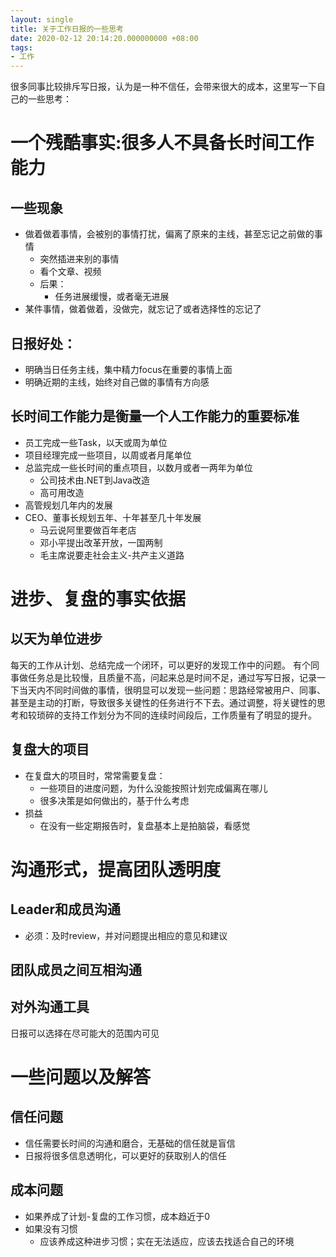 ```yaml
---
layout: single
title: 关于工作日报的一些思考
date: 2020-02-12 20:14:20.000000000 +08:00
tags:
- 工作
---
```


很多同事比较排斥写日报，认为是一种不信任，会带来很大的成本，这里写一下自己的一些思考：

# 一个残酷事实:很多人不具备长时间工作能力

## 一些现象
- 做着做着事情，会被别的事情打扰，偏离了原来的主线，甚至忘记之前做的事情
    - 突然插进来别的事情
    - 看个文章、视频
    - 后果：
        -  任务进展缓慢，或者毫无进展
- 某件事情，做着做着，没做完，就忘记了或者选择性的忘记了

##  日报好处：
-  明确当日任务主线，集中精力focus在重要的事情上面
- 明确近期的主线，始终对自己做的事情有方向感

## 长时间工作能力是衡量一个人工作能力的重要标准
- 员工完成一些Task，以天或周为单位
- 项目经理完成一些项目，以周或者月尾单位
- 总监完成一些长时间的重点项目，以数月或者一两年为单位
    - 公司技术由.NET到Java改造
    - 高可用改造
- 高管规划几年内的发展
- CEO、董事长规划五年、十年甚至几十年发展
    - 马云说阿里要做百年老店
    - 邓小平提出改革开放，一国两制
    - 毛主席说要走社会主义-共产主义道路

# 进步、复盘的事实依据

## 以天为单位进步
每天的工作从计划、总结完成一个闭环，可以更好的发现工作中的问题。
有个同事做任务总是比较慢，且质量不高，问起来总是时间不足，通过写写日报，记录一下当天内不同时间做的事情，很明显可以发现一些问题：思路经常被用户、同事、甚至是主动的打断，导致很多关键性的任务进行不下去。通过调整，将关键性的思考和较琐碎的支持工作划分为不同的连续时间段后，工作质量有了明显的提升。

## 复盘大的项目
- 在复盘大的项目时，常常需要复盘：
    - 一些项目的进度问题，为什么没能按照计划完成偏离在哪儿
    -  很多决策是如何做出的，基于什么考虑
-  损益
    -  在没有一些定期报告时，复盘基本上是拍脑袋，看感觉

# 沟通形式，提高团队透明度

## Leader和成员沟通
- 必须：及时review，并对问题提出相应的意见和建议

## 团队成员之间互相沟通

## 对外沟通工具
日报可以选择在尽可能大的范围内可见

# 一些问题以及解答

## 信任问题
- 信任需要长时间的沟通和磨合，无基础的信任就是盲信
- 日报将很多信息透明化，可以更好的获取别人的信任

## 成本问题
- 如果养成了计划-复盘的工作习惯，成本趋近于0
- 如果没有习惯
    - 应该养成这种进步习惯；实在无法适应，应该去找适合自己的环境
